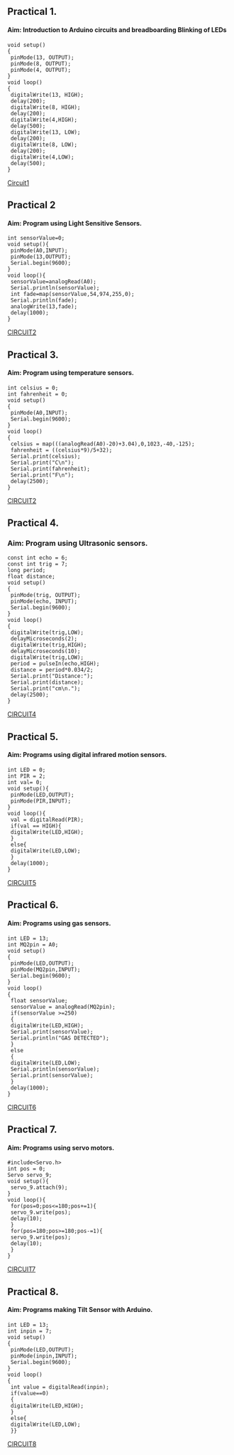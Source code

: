 ## Practical 1.
#### Aim: Introduction to Arduino circuits and breadboarding Blinking of LEDs
```
void setup()
{
 pinMode(13, OUTPUT);
 pinMode(8, OUTPUT);
 pinMode(4, OUTPUT);
}
void loop()
{
 digitalWrite(13, HIGH);
 delay(200);
 digitalWrite(8, HIGH);
 delay(200);
 digitalWrite(4,HIGH);
 delay(500);
 digitalWrite(13, LOW);
 delay(200);
 digitalWrite(8, LOW);
 delay(200);
 digitalWrite(4,LOW);
 delay(500);
}
```
[Circuit1](emb1.png)

## Practical 2
#### Aim: Program using Light Sensitive Sensors.
```
int sensorValue=0;
void setup(){
 pinMode(A0,INPUT);
 pinMode(13,OUTPUT);
 Serial.begin(9600);
}
void loop(){
 sensorValue=analogRead(A0);
 Serial.println(sensorValue);
 int fade=map(sensorValue,54,974,255,0);
 Serial.println(fade);
 analogWrite(13,fade);
 delay(1000);
}
```
[CIRCUIT2](emb2.PNG)

## Practical 3.
#### Aim: Program using temperature sensors.
```
int celsius = 0;
int fahrenheit = 0;
void setup()
{
 pinMode(A0,INPUT);
 Serial.begin(9600);
}
void loop()
{
 celsius = map(((analogRead(A0)-20)+3.04),0,1023,-40,-125);
 fahrenheit = ((celsius*9)/5+32);
 Serial.print(celsius);
 Serial.print("C\n");
 Serial.print(fahrenheit);
 Serial.print("F\n");
 delay(2500);
}
```
[CIRCUIT2](emb3.png)

## Practical 4.
### Aim: Program using Ultrasonic sensors.
``` 
const int echo = 6;
const int trig = 7;
long period;
float distance;
void setup()
{
 pinMode(trig, OUTPUT);
 pinMode(echo, INPUT);
 Serial.begin(9600);
}
void loop()
{
 digitalWrite(trig,LOW);
 delayMicroseconds(2);
 digitalWrite(trig,HIGH);
 delayMicroseconds(10);
 digitalWrite(trig,LOW);
 period = pulseIn(echo,HIGH);
 distance = period*0.034/2;
 Serial.print("Distance:");
 Serial.print(distance);
 Serial.print("cm\n.");
 delay(2500);
}
```
[CIRCUIT4](emb4.png)

## Practical 5.
#### Aim: Programs using digital infrared motion sensors.
```
int LED = 0;
int PIR = 2;
int val= 0;
void setup(){
 pinMode(LED,OUTPUT);
 pinMode(PIR,INPUT);
}
void loop(){
 val = digitalRead(PIR);
 if(val == HIGH){
 digitalWrite(LED,HIGH);
 }
 else{
 digitalWrite(LED,LOW);
 }
 delay(1000);
}
```
[CIRCUIT5](emb5.png)

## Practical 6.
#### Aim: Programs using gas sensors.
```
int LED = 13;
int MQ2pin = A0;
void setup()
{
 pinMode(LED,OUTPUT);
 pinMode(MQ2pin,INPUT);
 Serial.begin(9600);
}
void loop()
{
 float sensorValue;
 sensorValue = analogRead(MQ2pin);
 if(sensorValue >=250)
 {
 digitalWrite(LED,HIGH);
 Serial.print(sensorValue);
 Serial.println("GAS DETECTED");
 }
 else
 {
 digitalWrite(LED,LOW);
 Serial.println(sensorValue);
 Serial.print(sensorValue);
 }
 delay(1000);
}
```
[CIRCUIT6](emb6.png)

## Practical 7.
#### Aim: Programs using servo motors.
```
#include<Servo.h>
int pos = 0;
Servo servo_9;
void setup(){
 servo_9.attach(9);
}
void loop(){
 for(pos=0;pos<=180;pos+=1){
 servo_9.write(pos);
 delay(10);
 }
 for(pos=180;pos>=180;pos-=1){
 servo_9.write(pos);
 delay(10);
 }
}
```
[CIRCUIT7](emb7.png)

## Practical 8.
#### Aim: Programs making Tilt Sensor with Arduino.
```
int LED = 13;
int inpin = 7;
void setup()
{
 pinMode(LED,OUTPUT);
 pinMode(inpin,INPUT);
 Serial.begin(9600);
}
void loop()
{
 int value = digitalRead(inpin);
 if(value==0)
 {
 digitalWrite(LED,HIGH);
 }
 else{
 digitalWrite(LED,LOW);
 }}
 ```
[CIRCUIT8](emb8.png)
